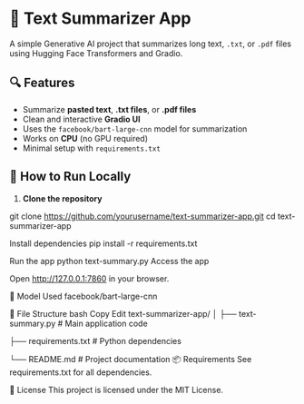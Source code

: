 # 📝 Text Summarizer App

A simple Generative AI project that summarizes long text, `.txt`, or `.pdf` files using Hugging Face Transformers and Gradio.

## 🔍 Features
- Summarize **pasted text**, **.txt files**, or **.pdf files**
- Clean and interactive **Gradio UI**
- Uses the `facebook/bart-large-cnn` model for summarization
- Works on **CPU** (no GPU required)
- Minimal setup with `requirements.txt`

## 🚀 How to Run Locally

1. **Clone the repository**

git clone https://github.com/yourusername/text-summarizer-app.git
cd text-summarizer-app

Install dependencies
pip install -r requirements.txt

Run the app
python text-summary.py
Access the app

Open http://127.0.0.1:7860 in your browser.

🧠 Model Used
facebook/bart-large-cnn

📁 File Structure
bash
Copy
Edit
text-summarizer-app/
│
├── text-summary.py       # Main application code

├── requirements.txt      # Python dependencies

└── README.md             # Project documentation
📦 Requirements
See requirements.txt for all dependencies.

📄 License
This project is licensed under the MIT License.

